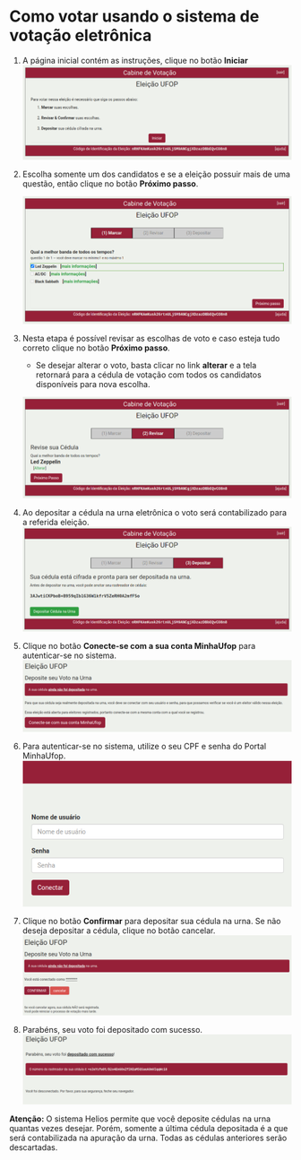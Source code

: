 # Como votar usando o sistema de votação eletrônica



1. A página inicial contém as instruções, clique no botão **Iniciar**
    ![Tela inicial](img/eleitor-02.png "Tela inicial com instruções")

2. Escolha somente um dos candidatos e se a eleição possuir mais de uma questão, então clique no botão **Próximo passo**.

    ![Escolha uma opção](img/eleitor-03.png "Escolha uma opção")

3. Nesta etapa é possível revisar as escolhas de voto e caso esteja tudo correto clique no botão **Próximo passo**.

    -   Se desejar alterar o voto, basta clicar no link **alterar** e a tela retornará para a cédula de votação com todos os candidatos disponíveis para nova escolha.

    ![Revisão das escolhas feitas](img/eleitor-05.png "Revisão das escolhas feitas")

4. Ao depositar a cédula na urna eletrônica o voto será contabilizado para a referida eleição.
    ![Cédula cifrada](img/eleitor-06.png "Cédula foi cifrada")

5. Clique no botão **Conecte-se com a sua conta MinhaUfop** para autenticar-se no sistema.
    ![Autenticação MinhaUfop](img/eleitor-09.png "Autenticação MinhaUfop")

6. Para autenticar-se no sistema, utilize o seu CPF e senha do Portal MinhaUfop.
    ![Autenticação](img/eleitor-01.png "Autenticação")

7. Clique no botão **Confirmar** para depositar sua cédula na urna. Se não deseja depositar a cédula, clique no botão cancelar.
    ![Última chance antes de depositar](img/eleitor-07.png "Última chance antes de depositar a cédula na urna")

8. Parabéns, seu voto foi depositado com sucesso.
    ![Voto depositado com sucesso](img/eleitor-08.png "Tela final - voto depositado com sucesso")

**Atenção:** O sistema Helios permite que você deposite cédulas na urna quantas vezes desejar. Porém, somente a última cédula depositada é a que será contabilizada na apuração da urna. Todas as cédulas anteriores serão descartadas.  